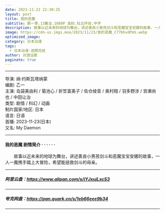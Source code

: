 ```yaml
---
date: 2023-11-22 22:30:25
layout: post
title: 我的恶魔
subtitle: 第一季.13集全.1080P 高码.杜比环绕.中字
description: 故事以近未来的地球为舞台，讲述善良小男孩剑斗和恶魔宝宝安娜的故事，一人一魔携手踏上大冒险，希望能拯救剑斗的母亲。...
image: https://cdn-us.imgs.moe/2023/11/23/我的恶魔_C77bhvdPmS.webp
optimized_image: 
category: 日本动漫
tags:
  - 日本动漫-进期完结
author: 对酒当歌
paginate: true
---
```



---

导演: 纳·约斯瓦塔纳蒙  
编剧: 乙一  
主演: 岛袋美由利 / 菊池心 / 折笠富美子 / 佐仓绫音 / 奥村翔 / 羽多野涉 / 宫濑尚也 / 中田让治  
类型: 剧情 / 科幻 / 动画  
制片国家/地区: 日本  
语言: 日语  
首播: 2023-11-23(日本)  
又名: My Daemon  

---

#### 我的恶魔 剧情简介 · · · · · ·

　　故事以近未来的地球为舞台，讲述善良小男孩剑斗和恶魔宝宝安娜的故事，一人一魔携手踏上大冒险，希望能拯救剑斗的母亲。

---

##### 阿里云盘：<https://www.alipan.com/s/jYJxujLxcS3>

---

##### 夸克网盘：<https://pan.quark.cn/s/1eb66eee9b34>

---
